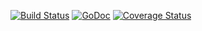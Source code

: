 [![Build Status](https://travis-ci.org/sylphon/graph-builder.svg?branch=master)](https://travis-ci.org/sylphon/graph-builder)
[![GoDoc](https://godoc.org/github.com/sylphon/graph-builder?status.svg)](https://godoc.org/github.com/sylphon/graph-builder)
[![Coverage Status](https://img.shields.io/coveralls/sylphon/graph-builder.svg)](https://coveralls.io/r/sylphon/graph-builder?branch=master)

